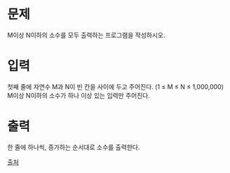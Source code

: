 # 문제

M이상 N이하의 소수를 모두 출력하는 프로그램을 작성하시오.

# 입력

첫째 줄에 자연수 M과 N이 빈 칸을 사이에 두고 주어진다. (1 ≤ M ≤ N ≤ 1,000,000) M이상 N이하의 소수가 하나 이상 있는 입력만 주어진다.

# 출력

한 줄에 하나씩, 증가하는 순서대로 소수를 출력한다.

[출처](https://www.acmicpc.net/problem/1929)
